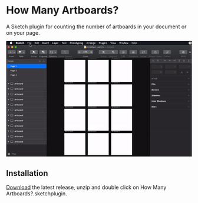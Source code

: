 # How Many Artboards?
A Sketch plugin for counting the number of artboards in your document or on your page.

![How Many Artboards Demo](demo.gif)

## Installation
[Download](https://github.com/eaugustine/how-many-artboards/releases/latest/download/How.Many.Artboards.sketchplugin.zip) the latest release, unzip and double click on How Many Artboards?.sketchplugin.
